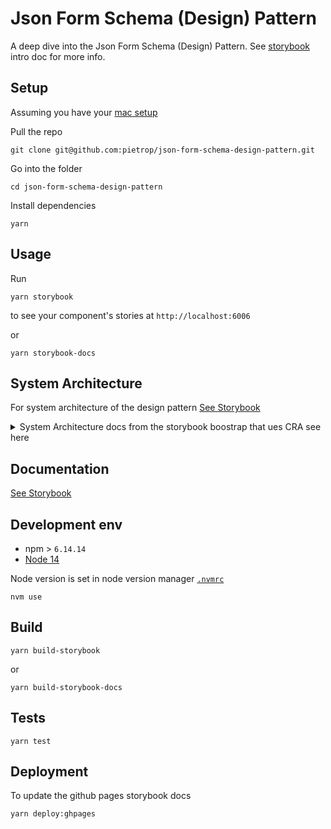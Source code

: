 # Json Form Schema (Design) Pattern

<!-- _One liner + link to confluence page_
_Screenshot of UI - optional_ -->
A deep dive into the Json Form Schema (Design) Pattern. See [storybook](https://upgraded-succotash-69q321q.pages.github.io) intro doc for more info.

## Setup

<!-- _stack - optional_
_How to build and run the code/app_ -->

Assuming you have your [mac setup](https://storytelling.tech.nyt.net/home/mac-setup/)

Pull the repo        
```
git clone git@github.com:pietrop/json-form-schema-design-pattern.git
```
         
Go into the folder        
```
cd json-form-schema-design-pattern
```
         
Install dependencies        
```
yarn
```

## Usage

Run 

```
yarn storybook
```
to see your component's stories at `http://localhost:6006`


or 
```
yarn storybook-docs
```

## System Architecture

<!-- _High level overview of system architecture_ -->
For system architecture of the design pattern [See Storybook](https://upgraded-succotash-69q321q.pages.github.io/)

<details><summary>System Architecture docs from the storybook boostrap that ues CRA see here</summary>

<!-- _High level overview of system architecture_ -->

See [Storybook Architecture mdx doc](./src/Architecture.stories.mdx)

The Project itself was initially scaffolded using [Storybook Tutorials](https://storybook.js.org/tutorials/intro-to-storybook/react/en/get-started/)

### 🔎 What's inside?

> A quick look at the top-level files and directories included with this template.

    .
    ├── .storybook
    ├── node_modules
    ├── public
    ├── src
    ├── .gitignore
    ├── LICENSE
    ├── package.json
    ├── yarn.lock
    └── README.md

> 1.  **`.storybook`**: This directory contains Storybook's [configuration](https://storybook.js.org/docs/react/configure/overview) files.
> 
> 2.  **`node_modules`**: This directory contains all of the modules of code that your project depends on (npm packages).
>
> 3.  **`public`**: This directory will contain the development and production build of the site.
>
> 4.  **`src`**: This directory will contain all of the code related to what you will see on your application.
>
> 5.  **`.gitignore`**: This file tells git which files it should not track or maintain during the development process of your project.
> 
> 6.  **`LICENSE`**: The template is licensed under the MIT licence.
> 
> 7.  **`package.json`**: Standard manifest file for Node.js projects, which typically includes project specific metadata (such as the project's name, the author among other information). It's based on this file that npm will know which packages are necessary to the project.
> 
> 8.  **`yarn.lock`**: This is an automatically generated file based on the exact versions of your npm dependencies that were installed for your project. **(Do not change it manually).**
> 
> 9.  **`README.md`**: A text file containing useful reference information about the project.

### Learning Storybook

> 1. Read our introductory tutorial at [Learn Storybook](https://storybook.js.org/tutorials/intro-to-storybook/react/en/get-started/).
> 2. Learn how to transform your component libraries into design systems in our [Design Systems for Developers](https://storybook.js.org/tutorials/design-systems-for-developers/) tutorial.
> 3. See our official documentation at [Storybook](https://storybook.js.org/).

</details>

## Documentation

[See Storybook](https://upgraded-succotash-69q321q.pages.github.io/)

<!--

There's a [docs](./docs) folder in this repository.

[docs/notes](./docs/notes) contains dev draft notes on various aspects of the project. This would generally be converted either into ADRs or guides when ready.

[docs/adr](./docs/adr) contains [Architecture Decision Record](https://github.com/joelparkerhenderson/architecture_decision_record).

> An architectural decision record (ADR) is a document that captures an important architectural decision made along with its context and consequences.

We are using [this template for ADR](https://gist.github.com/iaincollins/92923cc2c309c2751aea6f1b34b31d95) -->

## Development env

 <!-- _How to run the development environment_ -->

- npm > `6.14.14`
- [Node 14](https://nodejs.org/docs/latest-v14.x/api/)

Node version is set in node version manager [`.nvmrc`](https://github.com/creationix/nvm#nvmrc)

```
nvm use
```


<!-- _Coding style convention ref optional, eg which linter to use_ -->

<!-- _Linting, github pre-push hook - optional_ -->

## Build

<!-- _How to run build_ -->

```
yarn build-storybook
```
or 
```
yarn build-storybook-docs
```
## Tests

<!-- _How to carry out tests_ -->

```
yarn test
```

## Deployment

<!-- _How to deploy the code/app into test/staging/production_ -->

To update the github pages storybook docs 

```
yarn deploy:ghpages
```
